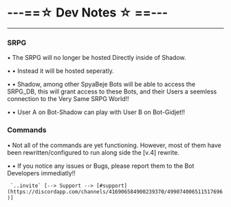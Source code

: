 # ---==☆ Dev Notes ☆ ==---
-----

### SRPG

• The SRPG will no longer be hosted Directly inside of Shadow.

• • Instead it will be hosted seperatly.

• • Shadow, among other SpyaBeje Bots will be able to access the SRPG_DB, this will grant access to these Bots, and their Users a seemless connection to the Very Same SRPG World!!

• • User A on Bot-Shadow can play with User B on Bot-Gidjet!!



### Commands

• Not all of the commands are yet functioning. However, most of them have been rewritten/configured to run along side the [v.4] rewrite.

• • If you notice any issues or Bugs, please report them to the Bot Developers immediatly!!

``` `..invite` [--> Support --> [#support](https://discordapp.com/channels/416906584900239370/499074006511517696)]```
